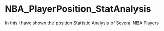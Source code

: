 # NBA_PlayerPosition_StatAnalysis
In this I have shown the position Statistic Analysis of Several NBA Players

